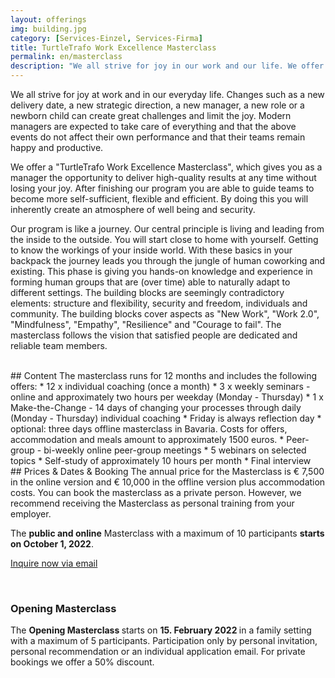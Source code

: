 ```yaml
---
layout: offerings
img: building.jpg
category: [Services-Einzel, Services-Firma]
title: TurtleTrafo Work Excellence Masterclass
permalink: en/masterclass
description: "We all strive for joy in our work and our life. We offer a masterclass that trains you as a manager to deliver high-quality results at all times without losing your joy. The masterclass begins with yourself in order to gain inner focus and to provide you with clarity about your life and work needs. ... "
---
```


We all strive for joy at work and in our everyday life. Changes such as a new delivery date, a new strategic direction, a new manager, a new role or a newborn child can create great challenges and limit the joy. Modern managers are expected to take care of everything and that the above events do not affect their own performance and that their teams remain happy and productive.

We offer a "TurtleTrafo Work Excellence Masterclass", which gives you as a manager the opportunity to deliver high-quality results at any time without losing your joy. After finishing our program you are able to guide teams to become more self-sufficient, flexible and efficient. By doing this you will inherently create an atmosphere of well being and security.

Our program is like a journey. Our central principle is living and leading from the inside to the outside. You will start close to home with yourself. Getting to know the workings of your inside world. With these basics in your backpack the journey leads you through the jungle of human coworking and existing. This phase is giving you hands-on knowledge and experience in forming human groups that are (over time) able to naturally adapt to different settings. The building blocks are seemingly contradictory elements: structure and flexibility, security and freedom, individuals and community. The building blocks cover aspects as "New Work", "Work 2.0", "Mindfulness", "Empathy", "Resilience" and "Courage to fail". The masterclass follows the vision that satisfied people are dedicated and reliable team members.


<br>
## Content
The masterclass runs for 12 months and includes the following offers:
* 12 x individual coaching (once a month)
* 3 x weekly seminars - online and approximately two hours per weekday (Monday - Thursday)
* 1 x Make-the-Change - 14 days of changing your processes through daily (Monday - Thursday) individual coaching
* Friday is always reflection day
* optional: three days offline masterclass in Bavaria. Costs for offers, accommodation and meals amount to approximately 1500 euros.
* Peer-group - bi-weekly online peer-group meetings
* 5 webinars on selected topics
* Self-study of approximately 10 hours per month
* Final interview


<br>
## Prices & Dates & Booking
The annual price for the Masterclass is € 7,500 in the online version and € 10,000 in the offline version plus accommodation costs. You can book the masterclass as a private person. However, we recommend receiving the Masterclass as personal training from your employer.

The **public and online** Masterclass with a maximum of 10 participants **starts on October 1, 2022**.

<a href="mailto: towards Genealogie site.email} Genealogie?subject=Inquiry Masterclass" target="_blank" class="btn btn-primary"> Inquire now via email </a>

<br>
<div class = "panel panel-info">
   <div class = "panel-heading">
     <h3 class = "panel-title"> Opening Masterclass </h3>
   </div>
   <div class = "panel-body">
     The <b>Opening Masterclass </b> starts on <b> 15. February 2022 </b> in a family setting with a maximum of 5 participants. Participation only by personal invitation, personal recommendation or an individual application email. For private bookings we offer a 50% discount.
   </div>
</div>

